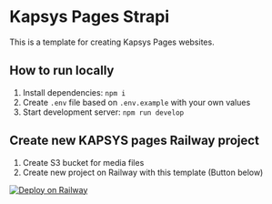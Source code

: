 # Kapsys Pages Strapi

This is a template for creating Kapsys Pages websites.

## How to run locally
1. Install dependencies: `npm i`
2. Create `.env` file based on `.env.example` with your own values
3. Start development server: `npm run develop`

## Create new KAPSYS pages Railway project
1. Create S3 bucket for media files
2. Create new project on Railway with this template (Button below)

[![Deploy on Railway](https://railway.app/button.svg)](https://railway.app/template/tEaHPe?referralCode=TjIptG)